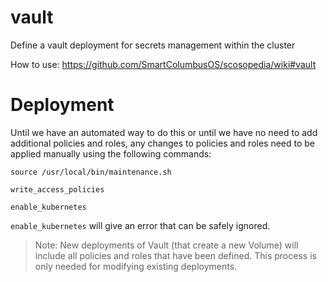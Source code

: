 # vault
Define a vault deployment for secrets management within the cluster

How to use: https://github.com/SmartColumbusOS/scosopedia/wiki#vault

# Deployment
Until we have an automated way to do this or until we have no need to add additional policies and roles, any changes to policies and roles need to be applied manually using the following commands:

```
source /usr/local/bin/maintenance.sh

write_access_policies

enable_kubernetes
```

`enable_kubernetes` will give an error that can be safely ignored.

> Note: New deployments of Vault (that create a new Volume) will include all policies and roles that have been defined. This process is only needed for modifying existing deployments.
